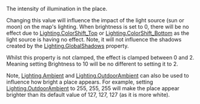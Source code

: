 The intensity of illumination in the place.

Changing this value will influence the impact of the light source (sun or
moon) on the map's lighting. When brightness is set to 0, there will be no
effect due to [Lighting.ColorShift_Top](https://create.roblox.com/docs/reference/engine/classes/Lighting#ColorShift_Top) or [Lighting.ColorShift_Bottom](https://create.roblox.com/docs/reference/engine/classes/Lighting#ColorShift_Bottom) as
the light source is having no effect. Note, it will not influence the
shadows created by the [Lighting.GlobalShadows](https://create.roblox.com/docs/reference/engine/classes/Lighting#GlobalShadows) property.

Whilst this property is not clamped, the effect is clamped between 0
and 2. Meaning setting Brightness to 10 will be no different to setting it
to 2.

Note, [Lighting.Ambient](https://create.roblox.com/docs/reference/engine/classes/Lighting#Ambient) and [Lighting.OutdoorAmbient](https://create.roblox.com/docs/reference/engine/classes/Lighting#OutdoorAmbient) can also be used to
influence how bright a place appears. For example, setting
[Lighting.OutdoorAmbient](https://create.roblox.com/docs/reference/engine/classes/Lighting#OutdoorAmbient) to 255, 255, 255 will make the place appear
brighter than its default value of 127, 127, 127 (as it is more white).